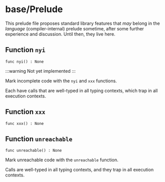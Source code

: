 # base/Prelude
This prelude file proposes standard library features that _may_
belong in the _language_ (compiler-internal) prelude sometime, after
some further experience and discussion.  Until then, they live here.

## Function `nyi`
``` motoko no-repl
func nyi() : None
```

:::warning
Not yet implemented
:::

Mark incomplete code with the `nyi` and `xxx` functions.

Each have calls that are well-typed in all typing contexts, which
trap in all execution contexts.

## Function `xxx`
``` motoko no-repl
func xxx() : None
```


## Function `unreachable`
``` motoko no-repl
func unreachable() : None
```

Mark unreachable code with the `unreachable` function.

Calls are well-typed in all typing contexts, and they
trap in all execution contexts.
